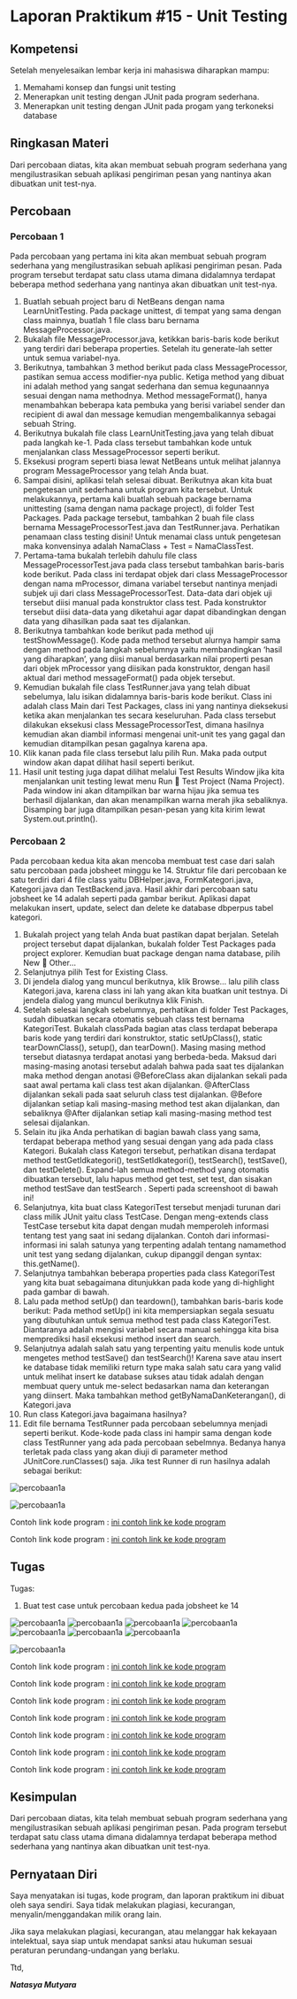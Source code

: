 # Laporan Praktikum #15 - Unit Testing
## Kompetensi

 Setelah menyelesaikan lembar kerja ini mahasiswa diharapkan mampu:
1. Memahami konsep dan fungsi unit testing
2. Menerapkan unit testing dengan JUnit pada program sederhana.
3. Menerapkan unit testing dengan JUnit pada progam yang terkoneksi database

## Ringkasan Materi

Dari percobaan diatas, kita akan membuat sebuah program sederhana
yang mengilustrasikan sebuah aplikasi pengiriman pesan
yang nantinya akan dibuatkan unit test-nya.


## Percobaan

### Percobaan 1

Pada percobaan yang pertama ini kita akan membuat sebuah program sederhana
yang mengilustrasikan sebuah aplikasi pengiriman pesan. Pada program tersebut
terdapat satu class utama dimana didalamnya terdapat beberapa method sederhana
yang nantinya akan dibuatkan unit test-nya.
1. Buatlah sebuah project baru di NetBeans dengan nama LearnUnitTesting. Pada
package unittest, di tempat yang sama dengan class mainnya, buatlah 1 file class
baru bernama MessageProcessor.java.
2. Bukalah file MessageProcessor.java, ketikkan baris-baris kode berikut yang
terdiri dari beberapa properties. Setelah itu generate-lah setter untuk semua
variabel-nya.
3. Berikutnya, tambahkan 3 method berikut pada class MessageProcessor, pastikan
semua access modifier-nya public.
Ketiga method yang dibuat ini adalah method yang sangat sederhana dan semua
kegunaannya sesuai dengan nama methodnya. Method messageFormat(), hanya
menambahkan beberapa kata pembuka yang berisi variabel sender dan
recipient di awal dan message kemudian mengembalikannya sebagai sebuah
String.
4. Berikutnya bukalah file class LearnUnitTesting.java yang telah dibuat pada
langkah ke-1. Pada class tersebut tambahkan kode untuk menjalankan class
MessageProcessor seperti berikut.
5. Eksekusi program seperti biasa lewat NetBeans untuk melihat jalannya program
MessageProcessor yang telah Anda buat.
6. Sampai disini, aplikasi telah selesai dibuat. Berikutnya akan kita buat pengetesan
unit sederhana untuk program kita tersebut. Untuk melakukannya, pertama kali
buatlah sebuah package bernama unittesting (sama dengan nama package
project), di folder Test Packages. Pada package tersebut, tambahkan 2 buah file
class bernama MessageProcessorTest.java dan TestRunner.java. Perhatikan
penamaan class testing disini! Untuk menamai class untuk pengetesan maka
konvensinya adalah NamaClass + Test = NamaClassTest.
7. Pertama-tama bukalah terlebih dahulu file class MessageProcessorTest.java
pada class tersebut tambahkan baris-baris kode berikut.
Pada class ini terdapat objek dari class MessageProcessor dengan nama
mProcessor, dimana variabel tersebut nantinya menjadi subjek uji dari class
MessageProcessorTest. Data-data dari objek uji tersebut diisi manual pada
konstruktor class test. Pada konstruktor tersebut diisi data-data yang diketahui
agar dapat dibandingkan dengan data yang dihasilkan pada saat tes dijalankan.
8. Berikutnya tambahkan kode berikut pada method uji testShowMessage(). Kode
pada method tersebut alurnya hampir sama dengan method pada langkah
sebelumnya yaitu membandingkan ‘hasil yang diharapkan’, yang diisi manual
berdasarkan nilai properti pesan dari objek mProcessor yang diisikan pada
konstruktor, dengan hasil aktual dari method messageFormat() pada objek
tersebut.
9. Kemudian bukalah file class TestRunner.java yang telah dibuat sebelumya, lalu
isikan didalamnya baris-baris kode berikut.
Class ini adalah class Main dari Test Packages, class ini yang nantinya dieksekusi
ketika akan menjalankan tes secara keseluruhan. Pada class tersebut dilakukan
eksekusi class MessageProcessorTest, dimana hasilnya kemudian akan diambil
informasi mengenai unit-unit tes yang gagal dan kemudian ditampilkan pesan
gagalnya karena apa.
10. Klik kanan pada file class tersebut lalu pilih Run. Maka pada output window akan
dapat dilihat hasil seperti berikut.
11. Hasil unit testing juga dapat dilihat melalui Test Results Window jika kita
menjalankan unit testing lewat menu Run  Test Project (Nama Project). Pada
window ini akan ditampilkan bar warna hijau jika semua tes berhasil dijalankan,
dan akan menampilkan warna merah jika sebaliknya. Disamping bar juga
ditampilkan pesan-pesan yang kita kirim lewat System.out.println().


### Percobaan 2
Pada percobaan kedua kita akan mencoba membuat test case dari salah satu
percobaan pada jobsheet minggu ke 14. Struktur file dari percobaan ke satu terdiri
dari 4 file class yaitu DBHelper.java, FormKategori.java, Kategori.java dan
TestBackend.java.
Hasil akhir dari percobaan satu jobsheet ke 14 adalah seperti pada gambar berikut.
Aplikasi dapat melakukan insert, update, select dan delete ke database dbperpus
tabel kategori.
1. Bukalah project yang telah Anda buat pastikan dapat berjalan. Setelah project
tersebut dapat dijalankan, bukalah folder Test Packages pada project explorer.
Kemudian buat package dengan nama database, pilih New  Other…
2. Selanjutnya pilih Test for Existing Class.
3. Di jendela dialog yang muncul berikutnya, klik Browse… lalu pilih class
Kategori.java, karena class ini lah yang akan kita buatkan unit testnya. Di
jendela dialog yang muncul berikutnya klik Finish.
4. Setelah selesai langkah sebelumnya, perhatikan di folder Test Packages, sudah
dibuatkan secara otomatis sebuah class test bernama KategoriTest. Bukalah classPada bagian atas class terdapat beberapa baris kode yang terdiri dari konstruktor,
static setUpClass(), static tearDownClass(), setup(), dan tearDown(). Masing
masing method tersebut diatasnya terdapat anotasi yang berbeda-beda. Maksud
dari masing-masing anotasi tersebut adalah bahwa pada saat tes dijalankan maka
method dengan anotasi @BeforeClass akan dijalankan sekali pada saat awal
pertama kali class test akan dijalankan. @AfterClass dijalankan sekali pada saat
seluruh class test dijalankan. @Before dijalankan setiap kali masing-masing
method test akan dijalankan, dan sebaliknya @After dijalankan setiap kali
masing-masing method test selesai dijalankan.
5. Selain itu jika Anda perhatikan di bagian bawah class yang sama, terdapat
beberapa method yang sesuai dengan yang ada pada class Kategori. Bukalah
class Kategori tersebut, perhatikan disana terdapat method testGetIdkategori(),
testSetIdkategori(), testSearch(), testSave(), dan testDelete(). Expand-lah semua
method-method yang otomatis dibuatkan tersebut, lalu hapus method get test, set test,
dan sisakan method testSave dan testSearch . Seperti pada screenshoot di bawah ini!
6. Selanjutnya, kita buat class KategoriTest tersebut menjadi turunan dari class
milik JUnit yaitu class TestCase.
Dengan meng-extends class TestCase tersebut kita dapat dengan mudah
memperoleh informasi tentang test yang saat ini sedang dijalankan. Contoh dari
informasi-informasi ini salah satunya yang terpenting adalah tentang namamethod unit test yang sedang dijalankan, cukup dipanggil dengan syntax:
this.getName().
7. Selanjutnya tambahkan beberapa properties pada class KategoriTest yang kita
buat sebagaimana ditunjukkan pada kode yang di-highlight pada gambar di
bawah.
8. Lalu pada method setUp() dan teardown(), tambahkan baris-baris kode berikut:
Pada method setUp() ini kita mempersiapkan segala sesuatu yang dibutuhkan
untuk semua method test pada class KategoriTest. Diantaranya adalah mengisi
variabel secara manual sehingga kita bisa memprediksi hasil eksekusi method
insert dan search.
9. Selanjutnya adalah salah satu yang terpenting yaitu menulis kode untuk
mengetes method testSave() dan testSearch()!
Karena save atau insert ke database tidak memiliki return type maka salah satu cara yang
valid untuk melihat insert ke database sukses atau tidak adalah dengan membuat query
untuk me-select bedasarkan nama dan keterangan yang diinsert. Maka tambahkan
method getByNamaDanKeterangan(), di Kategori.java
10. Run class Kategori.java bagaimana hasilnya?
11. Edit file bernama TestRunner pada percobaan sebelumnya menjadi seperti
berikut.
Kode-kode pada class ini hampir sama dengan kode class TestRunner yang ada
pada percobaan sebelmnya. Bedanya hanya terletak pada class yang akan diuji
di parameter method JUnitCore.runClasses() saja. Jika test Runner di run
hasilnya adalah sebagai berikut:


![percobaan1a](img/MessageProcessor.jpg)

![percobaan1a](img/LearnUnitTesting.jpg)

Contoh link kode program : [ini contoh link ke kode program](../../src/15_Unit_Testing_/MessageProcessor1841720026Ntsy.java)

Contoh link kode program : [ini contoh link ke kode program](../../src/15_Unit_Testing_/LearnUnitTesting1841720026Ntsy.java)



## Tugas
Tugas:
1. Buat test case untuk percobaan kedua pada jobsheet ke 14

![percobaan1a](img/DBHelper.jpg)
![percobaan1a](img/FormAnggota.jpg)
![percobaan1a](img/FormKategori.jpg)
![percobaan1a](img/Anggota.jpg)
![percobaan1a](img/Kategori.jpg)
![percobaan1a](img/TestBeckendAnggota.jpg)
![percobaan1a](img/TestBeckendKategori.jpg)

![percobaan1a](img/LearnUnitTesting.jpg)


Contoh link kode program : [ini contoh link ke kode program](../../src/15_Unit_Testing_/DBHelper1841720026Ntsy.java)

Contoh link kode program : [ini contoh link ke kode program](../../src/15_Unit_Testing_/Anggota1841720026Ntsy.java)

Contoh link kode program : [ini contoh link ke kode program](../../src/15_Unit_Testing_/Kategori1841720026Ntsy.java)


Contoh link kode program : [ini contoh link ke kode program](../../src/15_Unit_Testing_/FormAnggota1841720026Ntsy.java)

Contoh link kode program : [ini contoh link ke kode program](../../src/15_Unit_Testing_/FormKategori1841720026Ntsy.java)

Contoh link kode program : [ini contoh link ke kode program](../../src/15_Unit_Testing_/TestBackendAnggotao1841720026Ntsy.java)

Contoh link kode program : [ini contoh link ke kode program](../../src/15_Unit_Testing_/TestBackendKategori1841720026Ntsy.java)




## Kesimpulan

Dari percobaan diatas, kita telah membuat sebuah program sederhana
yang mengilustrasikan sebuah aplikasi pengiriman pesan. Pada program tersebut
terdapat satu class utama dimana didalamnya terdapat beberapa method sederhana
yang nantinya akan dibuatkan unit test-nya. 

## Pernyataan Diri

Saya menyatakan isi tugas, kode program, dan laporan praktikum ini dibuat oleh saya sendiri. Saya tidak melakukan plagiasi, kecurangan, menyalin/menggandakan milik orang lain.

Jika saya melakukan plagiasi, kecurangan, atau melanggar hak kekayaan intelektual, saya siap untuk mendapat sanksi atau hukuman sesuai peraturan perundang-undangan yang berlaku.

Ttd,

***Natasya Mutyara***
